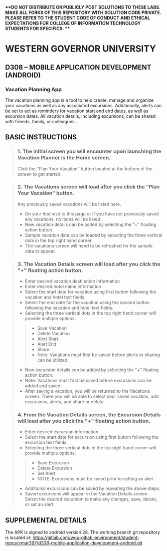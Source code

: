 <strong> **DO NOT DISTRIBUTE OR PUBLICLY POST SOLUTIONS TO THESE LABS. MAKE ALL FORKS OF THIS REPOSITORY WITH SOLUTION CODE PRIVATE. PLEASE REFER TO THE STUDENT CODE OF CONDUCT AND ETHICAL EXPECTATIONS FOR COLLEGE OF INFORMATION TECHNOLOGY STUDENTS FOR SPECIFICS. ** </strong>

# WESTERN GOVERNOR UNIVERSITY
## D308 – MOBILE APPLICATION DEVELOPMENT (ANDROID)
### Vacation Planning App

The vacation planning app is a tool to help create, manage and organize your vacations as well as any associated excursions. Additionally, alerts can be set to act as reminders for vacation start and end dates, as well as excursion dates. All vacation details, including excursions, can be shared with friends, family, or colleagues.


## BASIC INSTRUCTIONS

> ### 1. The initial screen you will encounter upon launching the Vacation Planner is the Home screen.
> Click the "Plan Your Vacation" button located at the bottom of the screen to get started.


> ### 2. The Vacations screen will load after you click the "Plan Your Vacation" button.
> Any previously saved vacations will be listed here.
> - On your first visit to this page or if you have not previously saved any vacations, no items will be listed.
> - New vacation details can be added by selecting the "+" floating action button.
> - Sample vacation data can be loaded by selecting the three vertical dots in the top right hand corner.
> - The vacations screen will need to be refreshed for the sample data to appear.


> ### 3. The Vacation Details screen will load after you click the "+" floating action button.
> - Enter desired vacation destination information
> - Enter desired hotel name information
> - Select the start date for vacation using first button following the vacation and hotel text fields.
> - Select the end date for the vacation using the second button following the vacation and hotel text fields.
> - Selecting the three vertical dots in the top right hand corner will provide multiple options:
> > - Save Vacation
> > - Delete Vacation
> > - Alert Start
> > - Alert End
> > - Share
> > - Note: Vacations must first be saved before alerts or sharing can be utilized.
> - New excursion details can be added by selecting the "+" floating action button.
> - Note: Vacations must first be saved before excursions can be added and saved.
> - After saving a vacation, you will be returned to the Vacations screen. There you will be able to select your saved vacation, add excursions, alerts, and share or delete.


> ### 4. From the Vacation Details screen, the Excursion Details will load after you click the "+" floating action button.
> - Enter desired excursion information
> - Select the start date for excursion using first button following the excursion text fields.
> - Selecting the three vertical dots in the top right hand corner will provide multiple options:
> > - Save Excursion
> > - Delete Excursion
> > - Set Alert
> > - NOTE: Excursions must be saved prior to setting an alert
> - Additional excursions can be saved by repeating the above steps.
> - Saved excursions will appear in the Vacation Details screen. Select the desired excursion to make any changes, save, delete, or set an alert.


## SUPPLEMENTAL DETAILS

The APK is signed to android version 28. The working branch git repository is located at: https://gitlab.com/wgu-gitlab-environment/student-repos/vmar387/d308-mobile-application-development-android.git 






